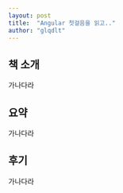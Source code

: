 ```yaml
---
layout: post
title:  "Angular 첫걸음을 읽고.."
author: "glqdlt"
---
```



## 책 소개

가나다라

## 요약

가나다라

## 후기

가나다라
